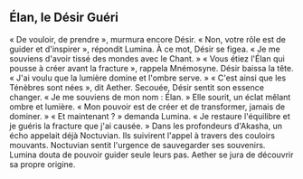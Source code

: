 ## Élan, le Désir Guéri

« De vouloir, de prendre », murmura encore Désir. « Non, votre rôle est de guider et d'inspirer », répondit Lumina. À ce mot, Désir se figea. « Je me souviens d'avoir tissé des mondes avec le Chant. » « Vous étiez l'Élan qui pousse à créer avant la fracture », rappela Mnémosyne. Désir baissa la tête. « J'ai voulu que la lumière domine et l'ombre serve. » « C'est ainsi que les Ténèbres sont nées », dit Aether. Secouée, Désir sentit son essence changer. « Je me souviens de mon nom : Élan. » Elle sourit, un éclat mêlant ombre et lumière. « Mon pouvoir est de créer et de transformer, jamais de dominer. » « Et maintenant ? » demanda Lumina. « Je restaure l'équilibre et je guéris la fracture que j'ai causée. » Dans les profondeurs d'Akasha, un écho appelait déjà Noctuvian. Ils suivirent l'appel à travers des couloirs mouvants. Noctuvian sentit l'urgence de sauvegarder ses souvenirs. Lumina douta de pouvoir guider seule leurs pas. Aether se jura de découvrir sa propre origine.